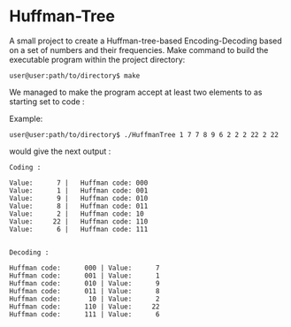 # Huffman-Tree
A small project to create a Huffman-tree-based Encoding-Decoding based on a set of numbers and their frequencies.
Make command to build the executable program within the project directory:

```
user@user:path/to/directory$ make

```

We managed to make the program accept at least two elements to as starting set to code :

Example:

```
user@user:path/to/directory$ ./HuffmanTree 1 7 7 8 9 6 2 2 2 22 2 22
```
would give the next output :


```
Coding : 

Value:      7 |   Huffman code: 000 
Value:      1 |   Huffman code: 001 
Value:      9 |   Huffman code: 010 
Value:      8 |   Huffman code: 011 
Value:      2 |   Huffman code: 10 
Value:     22 |   Huffman code: 110 
Value:      6 |   Huffman code: 111 


Decoding : 

Huffman code:      000 | Value:      7 
Huffman code:      001 | Value:      1 
Huffman code:      010 | Value:      9 
Huffman code:      011 | Value:      8 
Huffman code:       10 | Value:      2 
Huffman code:      110 | Value:     22 
Huffman code:      111 | Value:      6 
```

